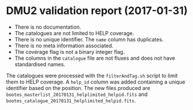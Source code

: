 # DMU2 validation report (2017-01-31)

- There is no documentation.
- The catalogues are not limited to HELP coverage.
- There is no unique identifier. The `name` column has duplicates.
- There is no meta information associated.
- The coverage flag is not a binary integer flag.
- The columns in the `catalogue` file are not fluxes and does not have
  standardised names.

The catalogues were processed with the `filterAndTag.sh` script to limit them to
HELP coverage. A `help_id` column was added containing a unique identifier based
on the position. The new files produced are
`bootes_masterlist_20170131_helplimited_helpid.fits` and
`bootes_catalogue_20170131_helplimited_helpid.fits`.
